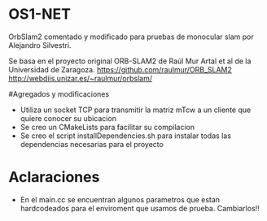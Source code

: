 # OS1-NET

OrbSlam2 comentado y modificado para pruebas de monocular slam por Alejandro Silvestri.

Se basa en el proyecto original ORB-SLAM2 de Raúl Mur Artal et al de la Universidad de Zaragoza.
https://github.com/raulmur/ORB_SLAM2
http://webdiis.unizar.es/~raulmur/orbslam/


#Agregados y modificaciones
- Utiliza un socket TCP para transmitir la matriz mTcw a un cliente que quiere conocer su ubicacion
- Se creo un CMakeLists para facilitar su compilacion
- Se creo el script installDependencies.sh para instalar todas las dependencias necesarias para el proyecto


# Aclaraciones
- En el main.cc se encuentran algunos parametros que estan hardcodeados para el enviroment que usamos de prueba. Cambiarlos!!